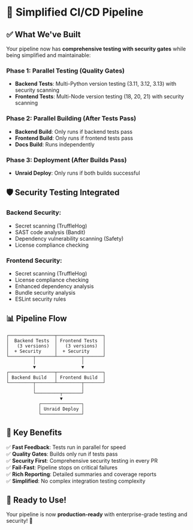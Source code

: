 # 🚀 Simplified CI/CD Pipeline

## ✅ What We've Built

Your pipeline now has **comprehensive testing with security gates** while being simplified and maintainable:

### **Phase 1: Parallel Testing (Quality Gates)**
- **Backend Tests**: Multi-Python version testing (3.11, 3.12, 3.13) with security scanning
- **Frontend Tests**: Multi-Node version testing (18, 20, 21) with security scanning

### **Phase 2: Parallel Building (After Tests Pass)**
- **Backend Build**: Only runs if backend tests pass
- **Frontend Build**: Only runs if frontend tests pass  
- **Docs Build**: Runs independently

### **Phase 3: Deployment (After Builds Pass)**
- **Unraid Deploy**: Only runs if both builds successful

## 🛡️ Security Testing Integrated

### **Backend Security:**
- Secret scanning (TruffleHog)
- SAST code analysis (Bandit)
- Dependency vulnerability scanning (Safety)
- License compliance checking

### **Frontend Security:**
- Secret scanning (TruffleHog)
- License compliance checking
- Enhanced dependency analysis
- Bundle security analysis
- ESLint security rules

## 📊 Pipeline Flow

```
┌─────────────────┬─────────────────┐
│  Backend Tests  │ Frontend Tests  │
│   (3 versions)  │   (3 versions)  │
│  + Security     │  + Security     │
└─────────┬───────┴─────────┬───────┘
          │                 │
          ▼                 ▼
┌─────────────────┬─────────────────┐
│ Backend Build   │ Frontend Build  │
└─────────┬───────┴─────────┬───────┘
          │                 │
          └─────────┬───────┘
                    ▼
            ┌───────────────┐
            │ Unraid Deploy │
            └───────────────┘
```

## 🎯 Key Benefits

✅ **Fast Feedback**: Tests run in parallel for speed  
✅ **Quality Gates**: Builds only run if tests pass  
✅ **Security First**: Comprehensive security testing in every PR  
✅ **Fail-Fast**: Pipeline stops on critical failures  
✅ **Rich Reporting**: Detailed summaries and coverage reports  
✅ **Simplified**: No complex integration testing complexity  

## 🚀 Ready to Use!

Your pipeline is now **production-ready** with enterprise-grade testing and security! 🌱

